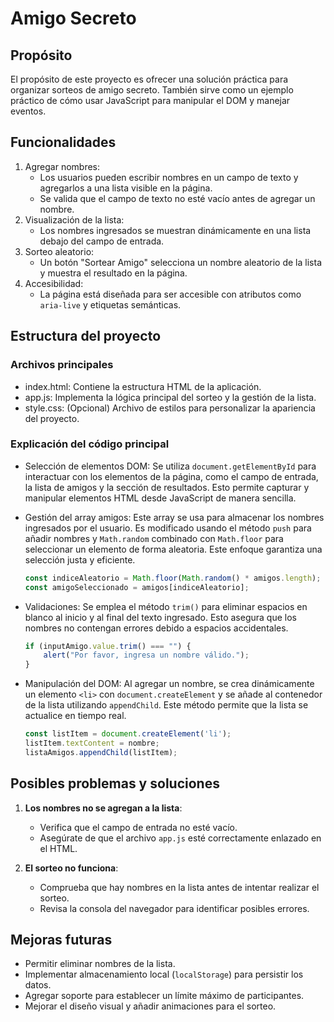 # Amigo Secreto 
## Propósito 
El propósito de este proyecto es ofrecer una solución práctica para organizar sorteos de amigo secreto. También sirve como un ejemplo práctico de cómo usar JavaScript para manipular el DOM y manejar eventos.



## Funcionalidades 
1. Agregar nombres:
   - Los usuarios pueden escribir nombres en un campo de texto y agregarlos a una lista visible en la página.
   - Se valida que el campo de texto no esté vacío antes de agregar un nombre.
2. Visualización de la lista:
   - Los nombres ingresados se muestran dinámicamente en una lista debajo del campo de entrada.
3. Sorteo aleatorio:
   - Un botón "Sortear Amigo" selecciona un nombre aleatorio de la lista y muestra el resultado en la página.
4. Accesibilidad:
   - La página está diseñada para ser accesible con atributos como `aria-live` y etiquetas semánticas.

## Estructura del proyecto 


### Archivos principales
- index.html: Contiene la estructura HTML de la aplicación.
- app.js: Implementa la lógica principal del sorteo y la gestión de la lista.
- style.css: (Opcional) Archivo de estilos para personalizar la apariencia del proyecto.
  

### Explicación del código principal
- Selección de elementos DOM: 
   Se utiliza `document.getElementById` para interactuar con los elementos de la página, como el campo de entrada, la lista de amigos y la sección de resultados. Esto permite capturar y manipular elementos HTML desde JavaScript de manera sencilla.
- Gestión del array amigos: 
   Este array se usa para almacenar los nombres ingresados por el usuario. Es modificado usando el método `push` para añadir nombres y `Math.random` combinado con `Math.floor` para seleccionar un elemento de forma aleatoria. Este enfoque garantiza una selección justa y eficiente.
  
   ```javascript
   const indiceAleatorio = Math.floor(Math.random() * amigos.length);
   const amigoSeleccionado = amigos[indiceAleatorio];
   ```
- Validaciones: 
   Se emplea el método `trim()` para eliminar espacios en blanco al inicio y al final del texto ingresado. Esto asegura que los nombres no contengan errores debido a espacios accidentales.

   ```javascript
   if (inputAmigo.value.trim() === "") {
       alert("Por favor, ingresa un nombre válido.");
   }
   ```
- Manipulación del DOM: 
   Al agregar un nombre, se crea dinámicamente un elemento `<li>` con `document.createElement` y se añade al contenedor de la lista utilizando `appendChild`. Este método permite que la lista se actualice en tiempo real.

   ```javascript
   const listItem = document.createElement('li');
   listItem.textContent = nombre;
   listaAmigos.appendChild(listItem);
   ```


## Posibles problemas y soluciones 
1. **Los nombres no se agregan a la lista**:
   - Verifica que el campo de entrada no esté vacío.
   - Asegúrate de que el archivo `app.js` esté correctamente enlazado en el HTML.

2. **El sorteo no funciona**:
   - Comprueba que hay nombres en la lista antes de intentar realizar el sorteo.
   - Revisa la consola del navegador para identificar posibles errores.


## Mejoras futuras 
- Permitir eliminar nombres de la lista.
- Implementar almacenamiento local (`localStorage`) para persistir los datos.
- Agregar soporte para establecer un límite máximo de participantes.
- Mejorar el diseño visual y añadir animaciones para el sorteo.



